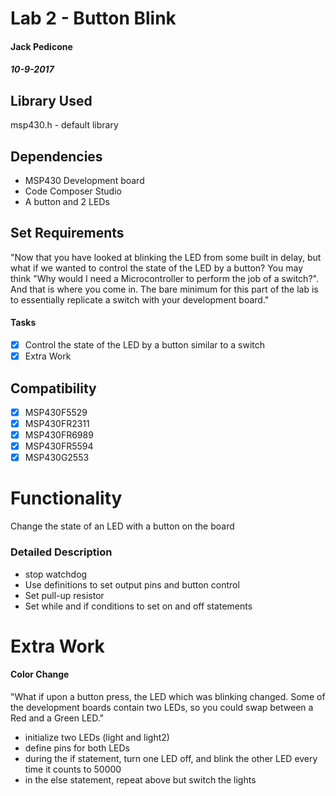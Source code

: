 # Lab 2 - Button Blink
#### Jack Pedicone
##### 10-9-2017

## Library Used
msp430.h - default library

## Dependencies
* MSP430 Development board
* Code Composer Studio
* A button and 2 LEDs

## Set Requirements
"Now that you have looked at blinking the LED from some built in delay, but what if we wanted to control the state of the LED by a button? You may think "Why would I need a Microcontroller to perform the job of a switch?". And that is where you come in. The bare minimum for this part of the lab is to essentially replicate a switch with your development board."

#### Tasks
* [x] Control the state of the LED by a button similar to a switch
* [x] Extra Work

## Compatibility
* [x] MSP430F5529
* [x] MSP430FR2311
* [x] MSP430FR6989
* [x] MSP430FR5594
* [x] MSP430G2553

# Functionality
Change the state of an LED with a button on the board
### Detailed Description

* stop watchdog
* Use definitions to set output pins and button control
* Set pull-up resistor
* Set while and if conditions to set on and off statements

# Extra Work

#### Color Change
"What if upon a button press, the LED which was blinking changed. Some of the development boards contain two LEDs, so you could swap between a Red and a Green LED."

* initialize two LEDs (light and light2)
* define pins for both LEDs
* during the if statement, turn one LED off, and blink the other LED every time it counts to 50000
* in the else statement, repeat above but switch the lights
